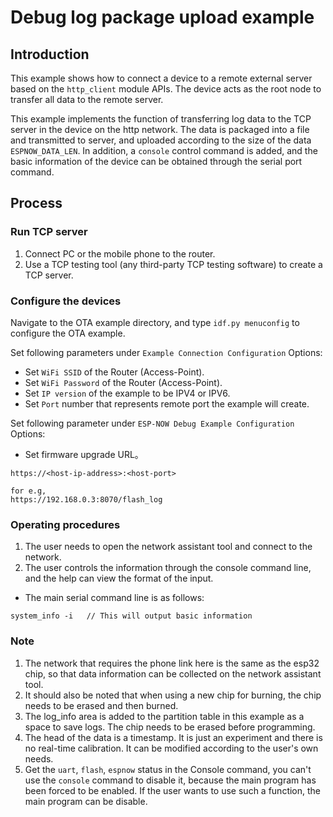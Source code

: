 # Debug log package upload example

## Introduction

This example shows how to connect a device to a remote external server based on the `http_client` module APIs. The device acts as the root node to transfer all data to the remote server.

This example implements the function of transferring log data to the TCP server in the device on the http network. The data is packaged into a file and transmitted to server, and uploaded according to the size of the data `ESPNOW_DATA_LEN`. In addition, a `console` control command is added, and the basic information of the device can be obtained through the serial port command.

## Process

### Run TCP server

1. Connect PC or the mobile phone to the router.
2. Use a TCP testing tool (any third-party TCP testing software) to create a TCP server.

### Configure the devices

Navigate to the OTA example directory, and type `idf.py menuconfig` to configure the OTA example. 

Set following parameters under `Example Connection Configuration` Options:
* Set `WiFi SSID` of the Router (Access-Point).
* Set `WiFi Password` of the Router (Access-Point).
* Set `IP version` of the example to be IPV4 or IPV6.
* Set `Port` number that represents remote port the example will create.

Set following parameter under `ESP-NOW Debug Example Configuration` Options:
* Set firmware upgrade URL。
  
```
https://<host-ip-address>:<host-port>

for e.g,
https://192.168.0.3:8070/flash_log
```

### Operating procedures

1. The user needs to open the network assistant tool and connect to the network.
2. The user controls the information through the console command line, and the help can view the format of the input.
* The main serial command line is as follows:
```shell
system_info -i   // This will output basic information
```

### Note

1. The network that requires the phone link here is the same as the esp32 chip, so that data information can be collected on the network assistant tool. 
1. It should also be noted that when using a new chip for burning, the chip needs to be erased and then burned.
1. The log_info area is added to the partition table in this example as a space to save logs. The chip needs to be erased before programming.
1. The head of the data is a timestamp. It is just an experiment and there is no real-time calibration. It can be modified according to the user's own needs.
1. Get the `uart`, `flash`, `espnow` status in the Console command, you can't use the `console` command to disable it, because the main program has been forced to be enabled. If the user wants to use such a function, the main program can be disable.
